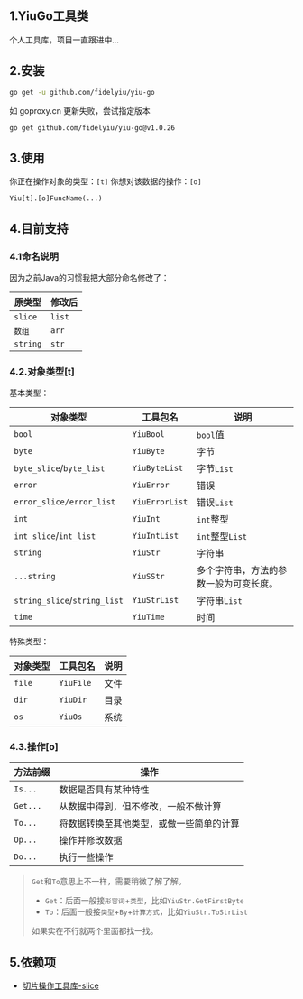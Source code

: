 ## 1.YiuGo工具类
个人工具库，项目一直跟进中...



## 2.安装

```bash
go get -u github.com/fidelyiu/yiu-go
```

如 goproxy.cn 更新失败，尝试指定版本
```bash
go get github.com/fidelyiu/yiu-go@v1.0.26
```



## 3.使用

你正在操作对象的类型：`[t]`
你想对该数据的操作：`[o]`

```
Yiu[t].[o]FuncName(...)
```



## 4.目前支持

### 4.1命名说明
因为之前Java的习惯我把大部分命名修改了：

| 原类型   | 修改后 |
| -------- | ------ |
| `slice`  | `list` |
| `数组`   | `arr`  |
| `string` | `str`  |



### 4.2.对象类型[t]

基本类型：

| 对象类型                     | 工具包名       | 说明                                   |
| ---------------------------- | -------------- | -------------------------------------- |
| `bool`                       | `YiuBool`      | `bool`值                               |
| `byte`                       | `YiuByte`      | 字节                                   |
| `byte_slice`/`byte_list`     | `YiuByteList`  | 字节`List`                             |
| `error`                      | `YiuError`     | 错误                                   |
| `error_slice/error_list`     | `YiuErrorList` | 错误`List`                             |
| `int`                        | `YiuInt`       | `int`整型                              |
| `int_slice`/`int_list`       | `YiuIntList`   | `int`整型`List`                        |
| `string`                     | `YiuStr`       | 字符串                                 |
| `...string`                  | `YiuSStr`      | 多个字符串，方法的参数一般为可变长度。 |
| `string_slice`/`string_list` | `YiuStrList`   | 字符串`List`                           |
| `time`                       | `YiuTime`      | 时间                                   |



特殊类型：

| 对象类型 | 工具包名  | 说明 |
| -------- | --------- | ---- |
| `file`   | `YiuFile` | 文件 |
| `dir`    | `YiuDir`  | 目录 |
| `os`     | `YiuOs`   | 系统 |



### 4.3.操作[o]

| 方法前缀 | 操作                                                 |
| -------- | ---------------------------------------------------- |
| `Is...`  | 数据是否具有某种特性                                 |
| `Get...` | 从数据中得到，但不修改，一般不做计算                 |
| `To...`  | 将数据转换至其他类型，或做一些简单的计算             |
| `Op...`  | 操作并修改数据                                       |
| `Do...`  | 执行一些操作                                         |



> `Get`和`To`意思上不一样，需要稍微了解了解。
>
> - `Get`：后面一般接`形容词`+`类型`，比如`YiuStr.GetFirstByte`
> - `To`：后面一般接`类型`+`By`+`计算方式`，比如`YiuStr.ToStrList`
>
> 如果实在不行就两个里面都找一找。



## 5.依赖项

- [切片操作工具库-slice](https://github.com/psampaz/slice)
